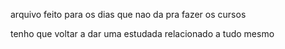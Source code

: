 arquivo feito para os dias que nao da pra fazer os cursos


tenho que voltar a dar uma estudada
relacionado a tudo mesmo 
